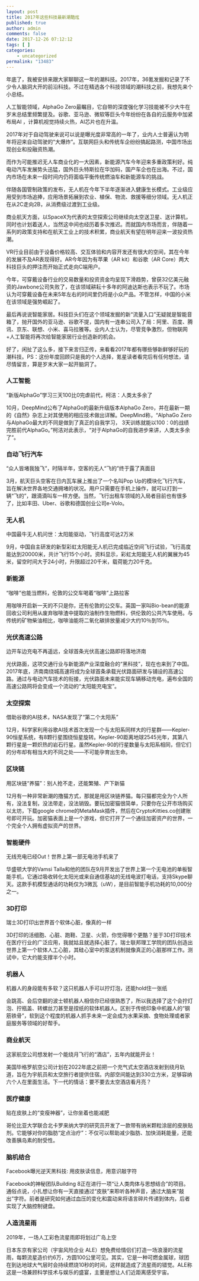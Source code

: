 ```yaml
---
layout: post
title: 2017年这些科技最新潮酷炫
published: true
author: admin
comments: false
date: 2017-12-26 07:12:12
tags: [ ]
categories:
    - uncategorized
permalink: "13483"
---
```

年底了，我被安排来跟大家聊聊这一年的潮科技。2017年，36氪发掘和记录了不少令人脑洞大开的前沿科技。不过在精选各个科技领域的潮科技之前，我想先来个小总结。

人工智能领域，AlphaGo Zero最瞩目，它自带的深度强化学习技能被不少大牛在岁末总结里频繁提及。谷歌、亚马逊、微软等巨头今年纷纷在各自的云服务中加紧布局AI ，计算机视觉持续火热，AI芯片也在升温。

2017年对于自动驾驶来说可以说是曝光度非常高的一年了，业内人士普遍认为明年将迎来自动驾驶的“大爆炸”。互联网巨头和传统车企纷纷搞起路测，中国市场出现创业和投融资热潮。

而作为可能推迟无人车商业化的一大因素，新能源汽车今年迎来多重政策利好。纯电动汽车发展势头迅猛，国外巨头特斯拉在华加码，国产车企也在出海。不过，国内市场在未来一段时间内仍将面临平衡传统燃油车和新能源车的挑战。

伴随各国管制政策的发布，无人机在今年下半年逐渐进入健康生长模式。工业级应用受到市场追捧，应用场景拓展到农业、植保、物流、救援等细分领域。无人机正在从2C走向2B，从消费级过渡到工业级。

商业航天方面，以SpaceX为代表的太空探索公司继续向太空送卫星、送计算机，同时也计划着送人，当然这中间也经历着多次推迟。而就国内市场而言，伴随着一系列的政策支持和在航天工业上的技术积累，商业航天有望在明年迎来一波投资热潮。

VR行业目前由于设备价格较高、交互体验和内容开发还有很大的空间，其在今年的发展不及AR表现得好。AR今年因为有苹果（AR kit）和谷歌（AR Core）两大科技巨头的押注而开始正式走向C端用户。

今年，可穿戴设备行业的交易数量和投资资金均呈现下滑趋势，曾获32亿美元融资的Jawbone公司失败了，在该领域耕耘十多年的阿迪达斯也表示不玩了。市场认为可穿戴设备在未来5年左右的时间里仍将是小众产品。不管怎样，中国的小米在该领域是强势崛起了。

最后再说说智能家居。科技巨头们在这个领域发掘的新“流量入口”无疑就是智能音箱了，抛开国外的亚马逊、谷歌不提，国内有一连串公司入了局：阿里、百度、腾讯、京东、联想、小米、喜马拉雅等。业内人士认为，尽管竞争激烈，但物联网+人工智能将再次给智能家居行业创造新的机会。

好了，闲扯了这么多，接下来言归正传，来看看2017年都有哪些够新鲜够好玩的潮科技。PS：这份年度回顾只是我的个人选择，氪星读者看完后有任何想法，请尽情留言，算是岁末大家一起开脑洞了。

### 人工智能

“新版AlphaGo&#8221;学习三天100比0完虐前代，柯洁：人类太多余了

10月，DeepMind公布了AlphaGo的最新升级版本AlphaGo Zero，并在最新一期的《自然》杂志上对其使用的相应技术做出详解。DeepMind称，“AlphaGo Zero与AlphaGo最大的不同是做到了真正的自我学习， 3天训练就能以100：0的战绩完胜前代AlphaGo。”柯洁对此表示，“对于AlphaGo的自我进步来讲，人类太多余了”。

### 自动飞行汽车

“众人皆堵我独飞”，时隔半年，空客的无人“飞的”终于露了真面目

3月，航天巨头空客在日内瓦车展上推出了一个名叫Pop Up的模块化飞行汽车，旨在解决世界各地交通拥堵的状况。用户只需要在手机上操作，就可以打到一辆“飞的”，跟滴滴叫车一样方便。当然，飞行出租车领域的入局者目前也有很多了，比如丰田、Uber、谷歌和德国创业公司e-Volo。

### 无人机

中国最牛无人机问世：太阳能驱动，飞行高度可达2万米

9月，中国自主研发的新型彩虹太阳能无人机已完成临近空间飞行试验，飞行高度能达到20000米，共计飞行15个小时。资料显示，彩虹太阳能无人机的翼展为45米，留空时间大于24小时，升限超过20千米，载荷能力20千克。

### 新能源

“咖啡”也能当燃料，伦敦的公交车喝着“咖啡”上路拉客

用咖啡开启新一天的不只是你，还有伦敦的公交车。英国一家叫Bio-bean的能源回收公司利用从废弃咖啡渣中提取的油制作生物燃料，供伦敦的公共汽车使用。与传统的矿物柴油相比，咖啡油能将二氧化碳排放量减少大约10％到15％。

### 光伏高速公路

边开车边充电不再遥远，全球首条光伏高速公路即将落地济南

光伏路面，这项交通行业与新能源产业深度融合的“黑科技”，现在也来到了中国。2017年底，济南南绕城高速将成为全球首条承载光伏路面研发与铺设的高速公路。通过与电动汽车技术的衔接，光伏路面未来能实现车辆移动充电，遍布全国的高速公路网将会变成一个流动的“太阳能充电宝”。

### 太空探索

借助谷歌的AI技术，NASA发现了“第二个太阳系”

12月，科学家利用谷歌AI技术首次发现一个与太阳系同样大的行星群——Kepler-90恒星系统，有8颗行星围绕恒星旋转。Kepler-90距离地球2545光年，其第八颗行星是一颗炽热的岩石行星。虽然Kepler-90的行星数量与太阳系相同，但它们的分布却有相当大的不同之处——不可能孕育出生命。

### 区块链

用区块链“养猫”：别人抢不走，还能繁殖、产下新猫

12月有一种非常新潮的撸猫方式，那就是用区块链养猫。每只猫都完全为个人所有，没法复制，没法带走，没法销毁。要玩加密猫很简单，只要你在公开市场购买以太坊，下载google chrome的MetaMask插件，然后在CryptoKitties.co创建账号即可开玩。加密猫表面上是一个游戏，但它打开了一个通往加密资产的世界，一个完全个人拥有虚拟资产的世界。

### 智能硬件

无线充电已经Out！世界上第一部无电池手机来了

华盛顿大学的Vamsi Talla和他的团队在9月开发出了世界上第一个无电池的单板智能手机，它通过吸收转化太阳光或来自通信基站的无线电波打电话，支持Skype聊天。这款手机模型通话的功耗仅为3微瓦（uW），是目前智能手机功耗的10,000分之一。

### 3D打印

瑞士3D打印出世界首个软体心脏，像真的一样

3D打印的活细胞、心脏、跑鞋、卫星、火箭，你觉得哪个更酷？鉴于3D打印技术在医疗行业的广泛应用，我就姑且就选择心脏了。瑞士联邦理工学院的团队创造出世界上第一个软体人工心脏，其硅心室中的泵送机制就像真正的心脏那样工作。测试中，它大约能支撑半个小时。

### 机器人

机器人的身段能有多软？这只机器人手可以拧灯泡，还能hold住一张纸

会跳高、会后空翻的波士顿机器人相信你已经很熟悉了，所以我选择了这个会拧灯泡、拧瓶盖、转螺丝刀甚至是捏纸的软体机器人。区别于传统印象中机器人的“钢筋铁骨”，软到这个程度的机器人抓手未来一定会成为水果采摘、食物处理或者家庭服务等领域的好帮手。

### 商业航天

这家航空公司想发射一个能绕月飞行的“酒店”，五年内就能开业！

美国毕格罗航空公司计划在2022年底之前把一个充气式太空酒店发射到绕月轨道，旨在为宇航员和太空旅行者提供住宿。内部空间能达到330立方米，足够容纳六个人在里面生活。下一代的情话：要不要去太空酒店看月亮？

### 医疗健康

贴在皮肤上的“变瘦神器”，让你坐着也能减肥

哥伦比亚大学联合北卡罗来纳大学的研究员开发了一款带有纳米颗粒涂层的皮肤贴剂。它能够对你的脂肪“定点治疗”：不仅可以帮助减少脂肪、加快消耗能量，还能改善胰岛素的耐受性。

### 脑机结合

Facebook曝光逆天黑科技: 用皮肤读信息，用意识敲字符

Facebook的神秘团队Building 8正在进行一项“让人类肉体与思想结合”的项目。通俗点说，小扎想让你有一天直接通过“皮肤”来聆听各种声音，通过大脑来“敲出”字符。前者是研究如何通过血压的变化和震动来将语言碎片传递到体内，后者实现了大脑控制键盘。

### 人造流星雨

2019年，一场人工彩色流星雨即将划过广岛上空

日本东京有家公司（宇宙风险企业 ALE）想免费给情侣们打造一场浪漫的流星雨，每颗流星造价约6万，方圆100公里可见。其实，它是一种可燃金属球，球团在到达地球大气层时会持续燃烧10秒的时间，这样就造成了流星雨的错觉。ALE称这是一场兼顾科学技术与娱乐的盛宴，主要是想让人们近距离感受宇宙。